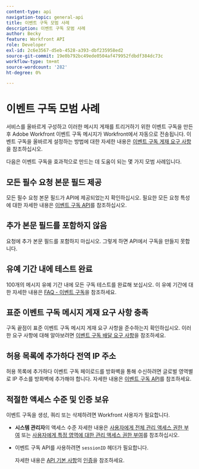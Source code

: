 ```yaml
---
content-type: api
navigation-topic: general-api
title: 이벤트 구독 모범 사례
description: 이벤트 구독 모범 사례
author: Becky
feature: Workfront API
role: Developer
exl-id: 2c6e3567-d5eb-4528-a393-dbf235958ed2
source-git-commit: 19e0b792bc49ede0504af479952fdbdf384dc73c
workflow-type: tm+mt
source-wordcount: '282'
ht-degree: 0%

---
```



# 이벤트 구독 모범 사례

서비스를 올바르게 구성하고 이러한 메시지 게재를 트리거하기 위한 이벤트 구독을 만든 후 Adobe Workfront 이벤트 구독 메시지가 Workfront에서 자동으로 전송됩니다. 이벤트 구독을 올바르게 설정하는 방법에 대한 자세한 내용은 [이벤트 구독 게재 요구 사항](../../wf-api/general/setup-event-sub-endpoint.md)을 참조하십시오.


다음은 이벤트 구독을 효과적으로 만드는 데 도움이 되는 몇 가지 모범 사례입니다.

## 모든 필수 요청 본문 필드 제공

모든 필수 요청 본문 필드가 API에 제공되었는지 확인하십시오. 필요한 모든 요청 특성에 대한 자세한 내용은 [이벤트 구독 API](../../wf-api/general/event-subs-api.md)를 참조하십시오.

## 추가 본문 필드를 포함하지 않음

요청에 추가 본문 필드를 포함하지 마십시오. 그렇게 하면 API에서 구독을 만들지 못합니다.

## 유예 기간 내에 테스트 완료

100개의 메시지 유예 기간 내에 모든 구독 테스트를 완료해 보십시오. 이 유예 기간에 대한 자세한 내용은 [FAQ - 이벤트 구독](../../wf-api/general/event-subs-faq.md)을 참조하세요.

## 표준 이벤트 구독 메시지 게재 요구 사항 충족

구독 끝점이 표준 이벤트 구독 메시지 게재 요구 사항을 준수하는지 확인하십시오. 이러한 요구 사항에 대해 알아보려면 [이벤트 구독 배달 요구 사항](../../wf-api/general/setup-event-sub-endpoint.md)을 참조하세요.

## 허용 목록에 추가하다 전역 IP 주소

허용 목록에 추가하다 이벤트 구독 페이로드를 방화벽을 통해 수신하려면 글로벌 영역별로 IP 주소를 방화벽에 추가해야 합니다. 자세한 내용은 [이벤트 구독 API](../../wf-api/general/event-subs-api.md)를 참조하세요.

## 적절한 액세스 수준 및 인증 보유

이벤트 구독을 생성, 쿼리 또는 삭제하려면 Workfront 사용자가 필요합니다.

* **시스템 관리자**의 액세스 수준
자세한 내용은 [사용자에게 전체 관리 액세스 권한 부여](../../administration-and-setup/add-users/configure-and-grant-access/grant-a-user-full-administrative-access.md) 또는 [사용자에게 특정 영역에 대한 관리 액세스 권한 부여](../../administration-and-setup/add-users/configure-and-grant-access/grant-users-admin-access-certain-areas.md)를 참조하십시오.

* 이벤트 구독 API를 사용하려면 `sessionID` 헤더가 필요합니다.

  자세한 내용은 [API 기본 사항](api-basics.md)의 [인증](api-basics.md#authentication)을 참조하세요.

